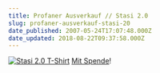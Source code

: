 ```yaml
---
title: Profaner Ausverkauf // Stasi 2.0
slug: profaner-ausverkauf-stasi-20
date_published: 2007-05-24T17:07:48.000Z
date_updated: 2018-08-22T09:37:58.000Z
---
```


[![Stasi 2.0 T-Shirt](//picdump.thafaker.de/2007/05/stasi20.png)](http://picdump.thafaker.de/2007/05/stasi20.png)
[Mit Spende](__GHOST_URL__/21/vorratsdatenspeicherung/)!

